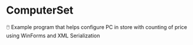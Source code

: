 # ComputerSet
:computer_mouse: Example program that helps configure PC in store with counting of price using WinForms and XML Serialization
